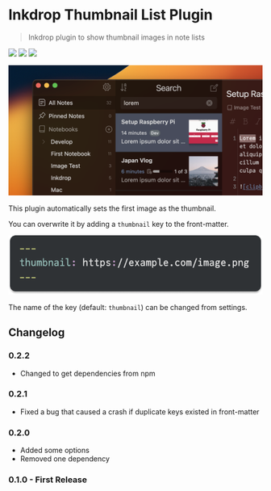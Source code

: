 # Inkdrop Thumbnail List Plugin

> Inkdrop plugin to show thumbnail images in note lists

![](https://inkdrop-plugin-badge.vercel.app/api/version/thumbnail-list) ![](https://inkdrop-plugin-badge.vercel.app/api/downloads/thumbnail-list) ![](https://img.shields.io/github/license/Fus1onDev/inkdrop-thumbnail-list?style=plastic)

![](./images/ss.png)

This plugin automatically sets the first image as the thumbnail.

You can overwrite it by adding a `thumbnail` key to the front-matter.

![](./images/example.png)

The name of the key (default: `thumbnail`) can be changed from settings.

## Changelog

### 0.2.2

- Changed to get dependencies from npm

### 0.2.1

- Fixed a bug that caused a crash if duplicate keys existed in front-matter

### 0.2.0

- Added some options
- Removed one dependency

### 0.1.0 - First Release